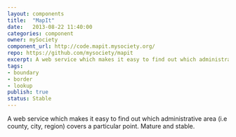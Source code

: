 ```yaml
---
layout: components
title:  "MapIt"
date:   2013-08-22 11:40:00
categories: component
owner: mySociety
component_url: http://code.mapit.mysociety.org/
repo: https://github.com/mysociety/mapit
excerpt: A web service which makes it easy to find out which administrative area (i.e county, city, region) covers a particular point. Mature and stable.
tags:
- boundary
- border
- lookup
publish: true
status: Stable
---
```


A web service which makes it easy to find out which administrative area (i.e county, city, region) covers a particular point. Mature and stable.
